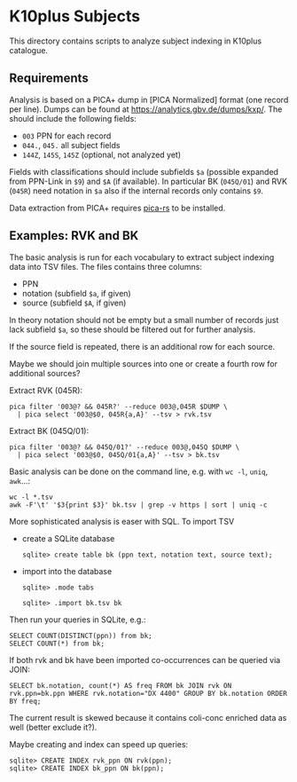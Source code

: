# K10plus Subjects

This directory contains scripts to analyze subject indexing in K10plus catalogue.

## Requirements

Analysis is based on a PICA+ dump in [PICA Normalized] format (one record per line). Dumps can be found at <https://analytics.gbv.de/dumps/kxp/>. The should include the following fields:

- `003` PPN for each record
- `044.`, `045.` all subject fields
- `144Z`, `145S`, `145Z` (optional, not analyzed yet)

Fields with classifications should include subfields `$a` (possible expanded from PPN-Link in `$9`) and `$A` (if available). In particular BK (`045Q/01`) and RVK (`045R`) need notation in `$a` also if the internal records only contains `$9`.

Data extraction from PICA+ requires [pica-rs](https://github.com/deutsche-nationalbibliothek/pica-rs) to be installed.

## Examples: RVK and BK

The basic analysis is run for each vocabulary to extract subject indexing data into TSV files. The files contains three columns:

- PPN
- notation (subfield `$a`, if given)
- source (subfield `$A`, if given)

In theory notation should not be empty but a small number of records just lack subfield `$a`, so these should be filtered out for further analysis.

If the source field is repeated, there is an additional row for each source.

Maybe we should join multiple sources into one or create a fourth row for additional sources?

Extract RVK (045R):

    pica filter '003@? && 045R?' --reduce 003@,045R $DUMP \
      | pica select '003@$0, 045R{a,A}' --tsv > rvk.tsv

Extract BK (045Q/01):

    pica filter '003@? && 045Q/01?' --reduce 003@,045Q $DUMP \
      | pica select '003@$0, 045Q/01{a,A}' --tsv > bk.tsv

Basic analysis can be done on the command line, e.g. with `wc -l`, `uniq`, `awk`...:

    wc -l *.tsv
    awk -F'\t' '$3{print $3}' bk.tsv | grep -v https | sort | uniq -c

More sophisticated analysis is easer with SQL. To import TSV

- create a SQLite database

  `sqlite> create table bk (ppn text, notation text, source text);`
  
- import into the database

  `sqlite> .mode tabs`
  
  `sqlite> .import bk.tsv bk`

Then run your queries in SQLite, e.g.:

    SELECT COUNT(DISTINCT(ppn)) from bk;
    SELECT COUNT(*) from bk;

If both rvk and bk have been imported co-occurrences can be queried via JOIN:

    SELECT bk.notation, count(*) AS freq FROM bk JOIN rvk ON rvk.ppn=bk.ppn WHERE rvk.notation="DX 4400" GROUP BY bk.notation ORDER BY freq;

The current result is skewed because it contains coli-conc enriched data as well (better exclude it?).

Maybe creating and index can speed up queries:

    sqlite> CREATE INDEX rvk_ppn ON rvk(ppn);
    sqlite> CREATE INDEX bk_ppn ON bk(ppn);

